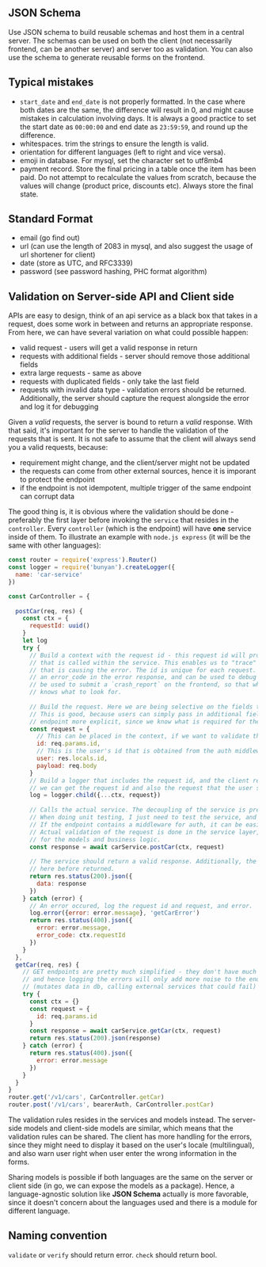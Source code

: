 ## JSON Schema

Use JSON schema to build reusable schemas and host them in a central server. The schemas can be used on both the client (not necessarily frontend, can be another server) and server too as validation. You can also use the schema to generate reusable forms on the frontend.

## Typical mistakes

- `start_date` and `end_date` is not properly formatted. In the case where both dates are the same, the difference will result in 0, and might cause mistakes in calculation involving days. It is always a good practice to set the start date as `00:00:00` and end date as `23:59:59`, and round up the difference.
- whitespaces. trim the strings to ensure the length is valid.
- orientation for different languages (left to right and vice versa).
- emoji in database. For mysql, set the character set to utf8mb4
- payment record. Store the final pricing in a table once the item has been paid. Do not attempt to recalculate the values from scratch, because the values will change (product price, discounts etc). Always store the final state.

## Standard Format

- email (go find out)
- url (can use the length of 2083 in mysql, and also suggest the usage of url shortener for client)
- date (store as UTC, and RFC3339)
- password (see password hashing, PHC format algorithm)

## Validation on Server-side API and Client side

APIs are easy to design, think of an api service as a black box that takes in a request, does some work in between and returns an appropriate response. From here, we can have several variation on what could possible happen:

- valid request - users will get a valid response in return
- requests with additional fields - server should remove those additional fields
- extra large requests - same as above
- requests with duplicated fields - only take the last field
- requests with invalid data type - validation errors should be returned. Additionally, the server should capture the request alongside the error and log it for debugging

Given a _valid_ requests, the server is bound to return a _valid_ response. With that said, it's important for the server to handle the validation of the requests that is sent. It is not safe to assume that the client will always send you a valid requests, because:

- requirement might change, and the client/server might not be updated
- the requests can come from other external sources, hence it is imporant to protect the endpoint
- if the endpoint is not idempotent, multiple trigger of the same endpoint can corrupt data

The good thing is, it is obvious where the validation should be done - preferably the first layer before invoking the `service` that resides in the `controller`. Every `controller` (which is the endpoint) will have __one__ service inside of them. To illustrate an example with `node.js express` (it will be the same with other languages):

```js
const router = require('express').Router()
const logger = require('bunyan').createLogger({
  name: 'car-service'
})

const CarController = {
  
  postCar(req, res) {
    const ctx = {
      requestId: uuid()
    }
    let log
    try {
      // Build a context with the request id - this request id will propagate through all the functions 
      // that is called within the service. This enables us to "trace" all the steps including the steps 
      // that is causing the error. The id is unique for each request. The `requestId` is returned as 
      // an error_code in the error response, and can be used to debug the error. The error_code can also
      // be used to submit a `crash_report` on the frontend, so that when user's submit the form, the devs
      // knows what to look for.
      
      // Build the request. Here we are being selective on the fields that we want to include. 
      // This is good, because users can simply pass in additional fields. Also, it makes the 
      // endpoint more explicit, since we know what is required for the service to work.
      const request = {
        // This can be placed in the context, if we want to validate the request as a single entity.
        id: req.params.id, 
        // This is the user's id that is obtained from the auth middleware before calling this function.
        user: res.locals.id, 
        payload: req.body
      }
      // Build a logger that includes the request id, and the client requests. When an error occured,
      // we can get the request id and also the request that the user sent to find out what happened.
      log = logger.child({...ctx, request})
      
      // Calls the actual service. The decoupling of the service is pretty useful.
      // When doing unit testing, I just need to test the service, and not the endpoint. 
      // If the endpoint contains a middleware for auth, it can be easily skipped too.
      // Actual validation of the request is done in the service layer, since they should be responsible
      // for the models and business logic.
      const response = await carService.postCar(ctx, request)
      
      // The service should return a valid response. Additionally, the response can be parsed
      // here before returned.
      return res.status(200).json({
        data: response
      })
    } catch (error) {
      // An error occured, log the request id and request, and error.
      log.error({error: error.message}, 'getCarError')
      return res.status(400).json({
        error: error.message,
        error_code: ctx.requestId
      }) 
    }
  },
  getCar(req, res) {
    // GET endpoints are pretty much simplified - they don't have much business rules and are idempotent,
    // and hence logging the errors will only add more noise to the endpoint. Endpoints with the side-effects
    // (mutates data in db, calling external services that could fail) are the ones that requires special attention.
    try {
      const ctx = {}
      const request = {
        id: req.params.id
      }
      const response = await carService.getCar(ctx, request)
      return res.status(200).json(response)
    } catch (error) {
      return res.status(400).json({
        error: error.message
      }) 
    }
  }
}
router.get('/v1/cars', CarController.getCar)
router.post('/v1/cars', bearerAuth, CarController.postCar)
```

The validation rules resides in the services and models instead. The server-side models and client-side models are similar, which means that the validation rules can be shared. The client has more handling for the errors, since they might need to display it based on the user's locale (multilingual), and also warn user right when user enter the wrong information in the forms. 

Sharing models is possible if both languages are the same on the server or client side (in go, we can expose the models as a package). Hence, a language-agnostic solution like __JSON Schema__ actually is more favorable, since it doesn't concern about the languages used and there is a module for different language.


## Naming convention

`validate` or `verify` should return error. `check` should return bool.
